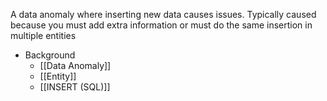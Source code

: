A data anomaly where inserting new data causes issues. Typically caused because you must add extra information or must do the same insertion in multiple entities

- Background
	- [[Data Anomaly]]
	- [[Entity]]
	- [[INSERT (SQL)]]